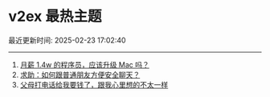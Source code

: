 # v2ex 最热主题

最近更新时间: 2025-02-23 17:02:40

--- 
1. [月薪 1.4w 的程序员，应该升级 Mac 吗？](https://www.v2ex.com/t/1113570) 
2. [求助：如何跟普通朋友方便安全聊天？](https://www.v2ex.com/t/1113581) 
3. [父母打电话给我要钱了，跟我心里想的不太一样](https://www.v2ex.com/t/1113589) 
